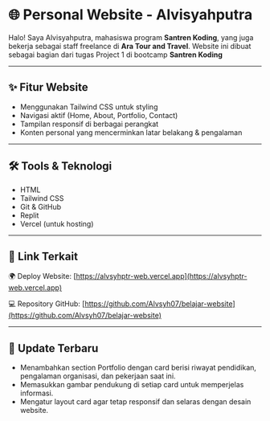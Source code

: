 # 🌐 Personal Website - Alvisyahputra

Halo! Saya Alvisyahputra, mahasiswa program **Santren Koding**, yang juga bekerja sebagai staff freelance di **Ara Tour and Travel**. Website ini dibuat sebagai bagian dari tugas Project 1 di bootcamp **Santren Koding**

---

## ✨ Fitur Website

- Menggunakan Tailwind CSS untuk styling
- Navigasi aktif (Home, About, Portfolio, Contact)
- Tampilan responsif di berbagai perangkat
- Konten personal yang mencerminkan latar belakang & pengalaman

---

## 🛠️ Tools & Teknologi

- HTML
- Tailwind CSS
- Git & GitHub
- Replit
- Vercel (untuk hosting)

---

## 🔗 Link Terkait

🌍 Deploy Website: [https://alvsyhptr-web.vercel.app](https://alvsyhptr-web.vercel.app)

💻 Repository GitHub: [https://github.com/Alvsyh07/belajar-website](https://github.com/Alvsyh07/belajar-website)

---
## 🔨 Update Terbaru

- Menambahkan section Portfolio dengan card berisi riwayat pendidikan, pengalaman organisasi, dan pekerjaan saat ini.
- Memasukkan gambar pendukung di setiap card untuk memperjelas informasi.
- Mengatur layout card agar tetap responsif dan selaras dengan desain website.
